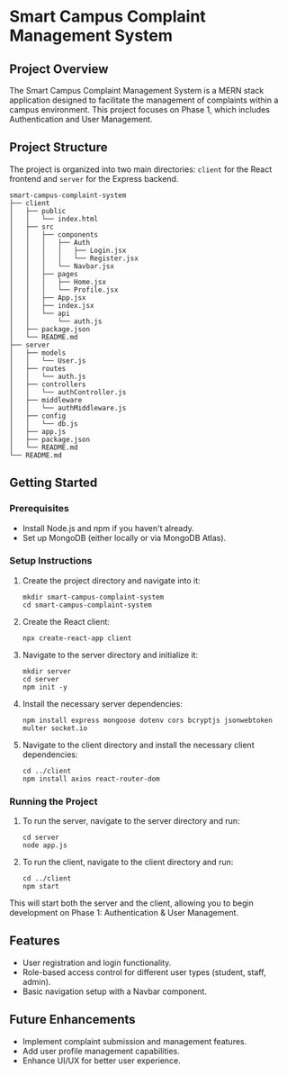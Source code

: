 # Smart Campus Complaint Management System

## Project Overview
The Smart Campus Complaint Management System is a MERN stack application designed to facilitate the management of complaints within a campus environment. This project focuses on Phase 1, which includes Authentication and User Management.

## Project Structure
The project is organized into two main directories: `client` for the React frontend and `server` for the Express backend.

```
smart-campus-complaint-system
├── client
│   ├── public
│   │   └── index.html
│   ├── src
│   │   ├── components
│   │   │   ├── Auth
│   │   │   │   ├── Login.jsx
│   │   │   │   └── Register.jsx
│   │   │   └── Navbar.jsx
│   │   ├── pages
│   │   │   ├── Home.jsx
│   │   │   └── Profile.jsx
│   │   ├── App.jsx
│   │   ├── index.jsx
│   │   └── api
│   │       └── auth.js
│   ├── package.json
│   └── README.md
├── server
│   ├── models
│   │   └── User.js
│   ├── routes
│   │   └── auth.js
│   ├── controllers
│   │   └── authController.js
│   ├── middleware
│   │   └── authMiddleware.js
│   ├── config
│   │   └── db.js
│   ├── app.js
│   ├── package.json
│   └── README.md
└── README.md
```

## Getting Started

### Prerequisites
- Install Node.js and npm if you haven't already.
- Set up MongoDB (either locally or via MongoDB Atlas).

### Setup Instructions
1. Create the project directory and navigate into it:
   ```
   mkdir smart-campus-complaint-system
   cd smart-campus-complaint-system
   ```

2. Create the React client:
   ```
   npx create-react-app client
   ```

3. Navigate to the server directory and initialize it:
   ```
   mkdir server
   cd server
   npm init -y
   ```

4. Install the necessary server dependencies:
   ```
   npm install express mongoose dotenv cors bcryptjs jsonwebtoken multer socket.io
   ```

5. Navigate to the client directory and install the necessary client dependencies:
   ```
   cd ../client
   npm install axios react-router-dom
   ```

### Running the Project
1. To run the server, navigate to the server directory and run:
   ```
   cd server
   node app.js
   ```

2. To run the client, navigate to the client directory and run:
   ```
   cd ../client
   npm start
   ```

This will start both the server and the client, allowing you to begin development on Phase 1: Authentication & User Management. 

## Features
- User registration and login functionality.
- Role-based access control for different user types (student, staff, admin).
- Basic navigation setup with a Navbar component.

## Future Enhancements
- Implement complaint submission and management features.
- Add user profile management capabilities.
- Enhance UI/UX for better user experience.
